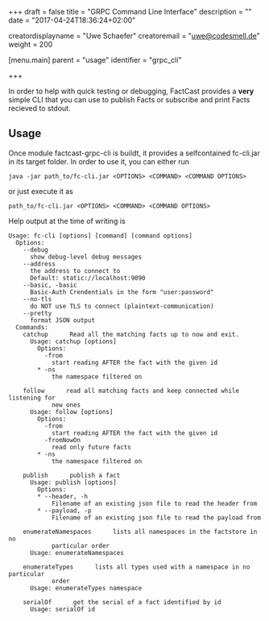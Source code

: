 +++
draft = false
title = "GRPC Command Line Interface"
description = ""
date = "2017-04-24T18:36:24+02:00"

creatordisplayname = "Uwe Schaefer"
creatoremail = "uwe@codesmell.de"
weight = 200

[menu.main]
parent = "usage"
identifier = "grpc_cli"

+++

In order to help with quick testing or debugging, FactCast provides a **very** simple CLI that you can use to publish Facts or subscribe and print Facts recieved to stdout.

## Usage

Once module factcast-grpc-cli is buildt, it provides a selfcontained fc-cli.jar in its target folder. In order to use it, you can either run
```
java -jar path_to/fc-cli.jar <OPTIONS> <COMMAND> <COMMAND OPTIONS>
```
or just execute it as
```
path_to/fc-cli.jar <OPTIONS> <COMMAND> <COMMAND OPTIONS>
```


Help output at the time of writing is
```
Usage: fc-cli [options] [command] [command options]
  Options:
    --debug
      show debug-level debug messages
    --address
      the address to connect to
      Default: static://localhost:9090
    --basic, -basic
      Basic-Auth Crendentials in the form "user:password"
    --no-tls
      do NOT use TLS to connect (plaintext-communication)
    --pretty
      format JSON output
  Commands:
    catchup      Read all the matching facts up to now and exit.
      Usage: catchup [options]
        Options:
          -from
            start reading AFTER the fact with the given id
        * -ns
            the namespace filtered on

    follow      read all matching facts and keep connected while listening for 
            new ones
      Usage: follow [options]
        Options:
          -from
            start reading AFTER the fact with the given id
          -fromNowOn
            read only future facts
        * -ns
            the namespace filtered on

    publish      publish a fact
      Usage: publish [options]
        Options:
        * --header, -h
            Filename of an existing json file to read the header from
        * --payload, -p
            Filename of an existing json file to read the payload from

    enumerateNamespaces      lists all namespaces in the factstore in no 
            particular order
      Usage: enumerateNamespaces

    enumerateTypes      lists all types used with a namespace in no particular 
            order 
      Usage: enumerateTypes namespace

    serialOf      get the serial of a fact identified by id
      Usage: serialOf id

```

